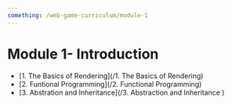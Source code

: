 ```yaml
---
something: /web-game-curriculum/module-1
---
```




# Module 1- Introduction

* [1. The Basics of Rendering](/1. The Basics of Rendering)
* [2. Funtional Programming](/2. Functional Programming)
* [3. Abstration and Inheritance](/3. Abstraction and Inheritance )